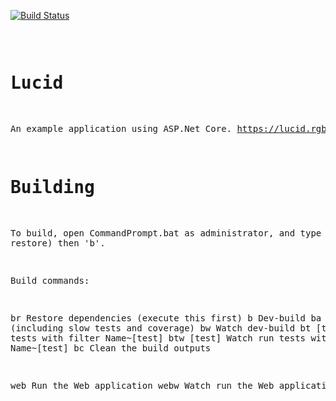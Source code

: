 
[![Build Status](https://ci.appveyor.com/api/projects/status/github/FlukeFan/LucidDotNet?svg=true)](https://ci.appveyor.com/project/FlukeFan/LucidDotNet) <pre>

Lucid
=====

An example application using ASP.Net Core.  https://lucid.rgbco.uk

Building
========

To build, open CommandPrompt.bat as administrator, and type 'br' (to restore) then 'b'.

Build commands:

br                                      Restore dependencies (execute this first)
b                                       Dev-build
ba                                      Build all (including slow tests and coverage)
bw                                      Watch dev-build
bt [test]                               Run tests with filter Name~[test]
btw [test]                              Watch run tests with filter Name~[test]
bc                                      Clean the build outputs

web                                     Run the Web application
webw                                    Watch run the Web application
